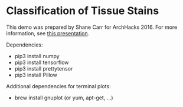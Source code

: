 Classification of Tissue Stains
===============================

This demo was prepared by Shane Carr for ArchHacks 2016.  For more information, see [this presentation](https://docs.google.com/presentation/d/1dFckNy5cX30jyR-xMBNz4qJk3HfXt5WL0ZkdfSm1nhU/edit?usp=sharing).

Dependencies:

- pip3 install numpy
- pip3 install tensorflow
- pip3 install prettytensor
- pip3 install Pillow

Additional dependencies for terminal plots:

- brew install gnuplot  (or yum, apt-get, …)
